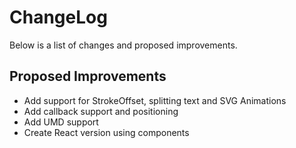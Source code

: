 # ChangeLog
Below is a list of changes and proposed improvements.

## Proposed Improvements

 * Add support for StrokeOffset, splitting text and SVG Animations
 * Add callback support and positioning
 * Add UMD support
 * Create React version using components